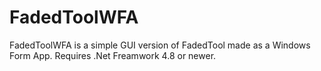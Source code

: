 # FadedToolWFA
 FadedToolWFA is a simple GUI version of FadedTool made as a Windows Form App. Requires .Net Freamwork 4.8 or newer.
